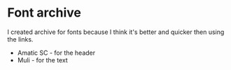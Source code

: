 # Font archive
I created archive for fonts because I think it's better and quicker then using the links. 

- Amatic SC - for the header
- Muli - for the text 

